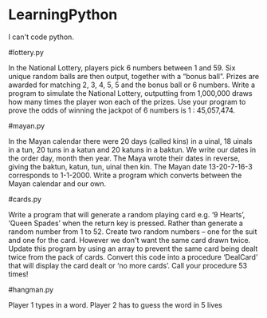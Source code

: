 # LearningPython
I can't code python.

#lottery.py

In the National Lottery, players pick 6 numbers between 1 and 59. Six unique random balls are then output, together with a “bonus ball”. Prizes are awarded for matching 2, 3, 4, 5, 5 and the bonus ball or 6 numbers. Write a program to simulate the National Lottery, outputting from 1,000,000 draws how many times the player won each of the prizes. Use your program to prove the odds of winning the jackpot of 6 numbers is 1 : 45,057,474.

#mayan.py

In the Mayan calendar there were 20 days (called kins) in a uinal, 18 uinals in a tun, 20 tuns in a katun and 20 katuns in a baktun.  We write our dates in the order day, month then year. The Maya wrote their dates in reverse, giving the baktun, katun, tun, uinal then kin. The Mayan date 13-20-7-16-3 corresponds to 1-1-2000.  Write a program which converts between the Mayan calendar and our own.

#cards.py

Write a program that will generate a random playing card e.g. ‘9 Hearts’, ‘Queen Spades’ when the return key is pressed. Rather than generate a random number from 1 to 52. Create two random numbers – one for the suit and one for the card. However we don't want the same card drawn twice. Update this program by using an array to prevent the same card being dealt twice from the pack of cards. Convert this code into a procedure ‘DealCard’ that will display the card dealt or ‘no more cards’. Call your procedure 53 times!

#hangman.py

Player 1 types in a word. Player 2 has to guess the word in 5 lives
